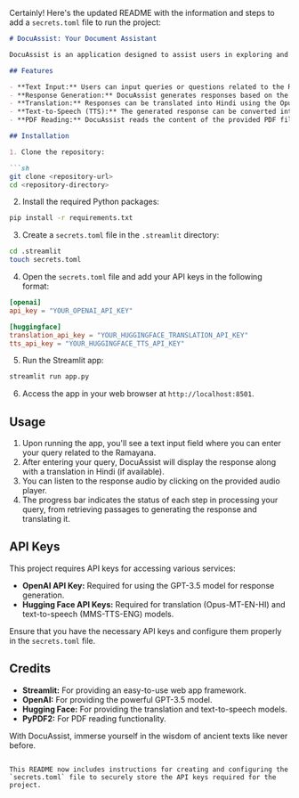 Certainly! Here's the updated README with the information and steps to add a `secrets.toml` file to run the project:

```markdown
# DocuAssist: Your Document Assistant

DocuAssist is an application designed to assist users in exploring and learning from various documents. In this instance, it focuses on the ancient Indian epic, the Ramayana. Leveraging natural language processing (NLP), translation services, and text-to-speech (TTS) technology, DocuAssist provides an interactive platform for users to delve into the depths of the Ramayana.

## Features

- **Text Input:** Users can input queries or questions related to the Ramayana using the provided text input interface.
- **Response Generation:** DocuAssist generates responses based on the input query using the powerful GPT-3.5 model by OpenAI.
- **Translation:** Responses can be translated into Hindi using the Opus-MT-EN-HI translation model.
- **Text-to-Speech (TTS):** The generated response can be converted into audio using the MMS-TTS-ENG text-to-speech model.
- **PDF Reading:** DocuAssist reads the content of the provided PDF file ("Ramayana.pdf") to extract information about the Ramayana.

## Installation

1. Clone the repository:

```sh
git clone <repository-url>
cd <repository-directory>
```

2. Install the required Python packages:

```sh
pip install -r requirements.txt
```

3. Create a `secrets.toml` file in the `.streamlit` directory:

```sh
cd .streamlit
touch secrets.toml
```

4. Open the `secrets.toml` file and add your API keys in the following format:

```toml
[openai]
api_key = "YOUR_OPENAI_API_KEY"

[huggingface]
translation_api_key = "YOUR_HUGGINGFACE_TRANSLATION_API_KEY"
tts_api_key = "YOUR_HUGGINGFACE_TTS_API_KEY"
```

5. Run the Streamlit app:

```sh
streamlit run app.py
```

6. Access the app in your web browser at `http://localhost:8501`.

## Usage

1. Upon running the app, you'll see a text input field where you can enter your query related to the Ramayana.
2. After entering your query, DocuAssist will display the response along with a translation in Hindi (if available).
3. You can listen to the response audio by clicking on the provided audio player.
4. The progress bar indicates the status of each step in processing your query, from retrieving passages to generating the response and translating it.

## API Keys

This project requires API keys for accessing various services:

- **OpenAI API Key:** Required for using the GPT-3.5 model for response generation.
- **Hugging Face API Keys:** Required for translation (Opus-MT-EN-HI) and text-to-speech (MMS-TTS-ENG) models.

Ensure that you have the necessary API keys and configure them properly in the `secrets.toml` file.

## Credits

- **Streamlit:** For providing an easy-to-use web app framework.
- **OpenAI:** For providing the powerful GPT-3.5 model.
- **Hugging Face:** For providing the translation and text-to-speech models.
- **PyPDF2:** For PDF reading functionality.

With DocuAssist, immerse yourself in the wisdom of ancient texts like never before.
```

This README now includes instructions for creating and configuring the `secrets.toml` file to securely store the API keys required for the project.
